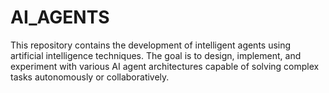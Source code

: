 # AI_AGENTS
This repository contains the development of intelligent agents using artificial intelligence techniques. The goal is to design, implement, and experiment with various AI agent architectures capable of solving complex tasks autonomously or collaboratively.
